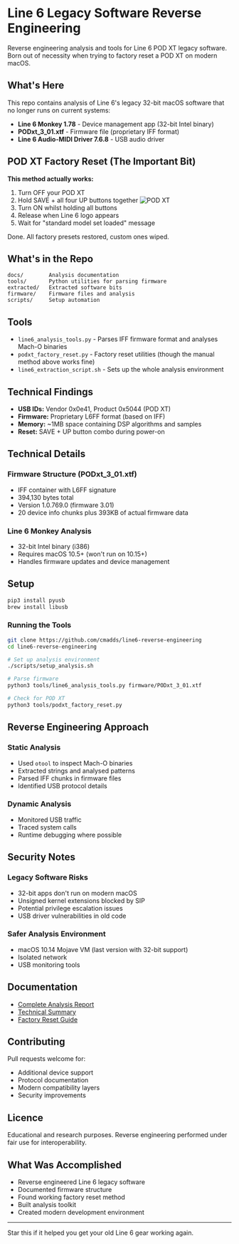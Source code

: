 # Line 6 Legacy Software Reverse Engineering

Reverse engineering analysis and tools for Line 6 POD XT legacy software. Born out of necessity when trying to factory reset a POD XT on modern macOS.

## What's Here

This repo contains analysis of Line 6's legacy 32-bit macOS software that no longer runs on current systems:

- **Line 6 Monkey 1.78** - Device management app (32-bit Intel binary)
- **PODxt_3_01.xtf** - Firmware file (proprietary IFF format)
- **Line 6 Audio-MIDI Driver 7.6.8** - USB audio driver

## POD XT Factory Reset (The Important Bit)

**This method actually works:**

1. Turn OFF your POD XT
2. Hold SAVE + all four  UP buttons together
![POD XT](images/podxt_buttons.jpg)
3. Turn ON whilst holding all buttons
4. Release when Line 6 logo appears
5. Wait for "standard model set loaded" message

Done. All factory presets restored, custom ones wiped.

## What's in the Repo

```
docs/        Analysis documentation
tools/       Python utilities for parsing firmware
extracted/   Extracted software bits
firmware/    Firmware files and analysis
scripts/     Setup automation
```

## Tools

- `line6_analysis_tools.py` - Parses IFF firmware format and analyses Mach-O binaries
- `podxt_factory_reset.py` - Factory reset utilities (though the manual method above works fine)
- `line6_extraction_script.sh` - Sets up the whole analysis environment

## Technical Findings

- **USB IDs:** Vendor 0x0e41, Product 0x5044 (POD XT)
- **Firmware:** Proprietary L6FF format (based on IFF)
- **Memory:** ~1MB space containing DSP algorithms and samples
- **Reset:** SAVE + UP button combo during power-on

## Technical Details

### Firmware Structure (PODxt_3_01.xtf)
- IFF container with L6FF signature
- 394,130 bytes total
- Version 1.0.769.0 (firmware 3.01)
- 20 device info chunks plus 393KB of actual firmware data

### Line 6 Monkey Analysis
- 32-bit Intel binary (i386)
- Requires macOS 10.5+ (won't run on 10.15+)
- Handles firmware updates and device management

## Setup

```bash
pip3 install pyusb
brew install libusb
```

### Running the Tools

```bash
git clone https://github.com/cmadds/line6-reverse-engineering
cd line6-reverse-engineering

# Set up analysis environment
./scripts/setup_analysis.sh

# Parse firmware
python3 tools/line6_analysis_tools.py firmware/PODxt_3_01.xtf

# Check for POD XT
python3 tools/podxt_factory_reset.py
```

## Reverse Engineering Approach

### Static Analysis
- Used `otool` to inspect Mach-O binaries
- Extracted strings and analysed patterns
- Parsed IFF chunks in firmware files
- Identified USB protocol details

### Dynamic Analysis
- Monitored USB traffic
- Traced system calls
- Runtime debugging where possible

## Security Notes

### Legacy Software Risks
- 32-bit apps don't run on modern macOS
- Unsigned kernel extensions blocked by SIP
- Potential privilege escalation issues
- USB driver vulnerabilities in old code

### Safer Analysis Environment
- macOS 10.14 Mojave VM (last version with 32-bit support)
- Isolated network
- USB monitoring tools

## Documentation

- [Complete Analysis Report](docs/line6_reverse_engineering_analysis.md)
- [Technical Summary](docs/line6_reverse_engineering_summary.md)
- [Factory Reset Guide](docs/podxt_factory_reset_guide.md)

## Contributing

Pull requests welcome for:
- Additional device support
- Protocol documentation
- Modern compatibility layers
- Security improvements

## Licence

Educational and research purposes. Reverse engineering performed under fair use for interoperability.

## What Was Accomplished

- Reverse engineered Line 6 legacy software
- Documented firmware structure
- Found working factory reset method
- Built analysis toolkit
- Created modern development environment

---

Star this if it helped you get your old Line 6 gear working again.
